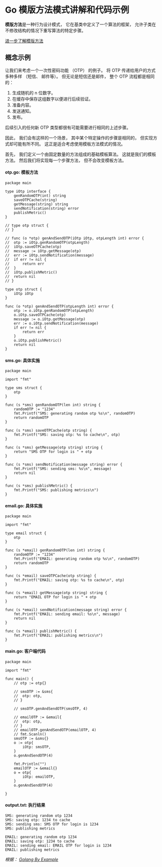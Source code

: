 # Go **模版方法**模式讲解和代码示例

**模版方法**是一种行为设计模式， 它在基类中定义了一个算法的框架， 允许子类在不修改结构的情况下重写算法的特定步骤。

[ 进一步了解模版方法 ](https://refactoringguru.cn/design-patterns/template-method)



## 概念示例

让我们来考虑一个一次性密码功能 （OTP） 的例子。 将 OTP 传递给用户的方式多种多样 （短信、 邮件等）。 但无论是短信还是邮件， 整个 OTP 流程都是相同的：

1. 生成随机的 n 位数字。
2. 在缓存中保存这组数字以便进行后续验证。
3. 准备内容。
4. 发送通知。
5. 发布。

后续引入的任何新 OTP 类型都很有可能需要进行相同的上述步骤。

因此， 我们会有这样的一个场景， 其中某个特定操作的步骤是相同的， 但实现方式却可能有所不同。 这正是适合考虑使用模板方法模式的情况。

首先， 我们定义一个由固定数量的方法组成的基础模板算法。 这就是我们的模板方法。 然后我们将实现每一个步骤方法， 但不会改变模板方法。

####  **otp.go:** 模板方法

```
package main

type iOtp interface {
    genRandomOTP(int) string
    saveOTPCache(string)
    getMessage(string) string
    sendNotification(string) error
    publishMetric()
}

// type otp struct {
// }

// func (o *otp) genAndSendOTP(iOtp iOtp, otpLength int) error {
//  otp := iOtp.genRandomOTP(otpLength)
//  iOtp.saveOTPCache(otp)
//  message := iOtp.getMessage(otp)
//  err := iOtp.sendNotification(message)
//  if err != nil {
//      return err
//  }
//  iOtp.publishMetric()
//  return nil
// }

type otp struct {
    iOtp iOtp
}

func (o *otp) genAndSendOTP(otpLength int) error {
    otp := o.iOtp.genRandomOTP(otpLength)
    o.iOtp.saveOTPCache(otp)
    message := o.iOtp.getMessage(otp)
    err := o.iOtp.sendNotification(message)
    if err != nil {
        return err
    }
    o.iOtp.publishMetric()
    return nil
}
```

####  **sms.go:** 具体实施

```
package main

import "fmt"

type sms struct {
    otp
}

func (s *sms) genRandomOTP(len int) string {
    randomOTP := "1234"
    fmt.Printf("SMS: generating random otp %s\n", randomOTP)
    return randomOTP
}

func (s *sms) saveOTPCache(otp string) {
    fmt.Printf("SMS: saving otp: %s to cache\n", otp)
}

func (s *sms) getMessage(otp string) string {
    return "SMS OTP for login is " + otp
}

func (s *sms) sendNotification(message string) error {
    fmt.Printf("SMS: sending sms: %s\n", message)
    return nil
}

func (s *sms) publishMetric() {
    fmt.Printf("SMS: publishing metrics\n")
}
```

####  **email.go:** 具体实施

```
package main

import "fmt"

type email struct {
    otp
}

func (s *email) genRandomOTP(len int) string {
    randomOTP := "1234"
    fmt.Printf("EMAIL: generating random otp %s\n", randomOTP)
    return randomOTP
}

func (s *email) saveOTPCache(otp string) {
    fmt.Printf("EMAIL: saving otp: %s to cache\n", otp)
}

func (s *email) getMessage(otp string) string {
    return "EMAIL OTP for login is " + otp
}

func (s *email) sendNotification(message string) error {
    fmt.Printf("EMAIL: sending email: %s\n", message)
    return nil
}

func (s *email) publishMetric() {
    fmt.Printf("EMAIL: publishing metrics\n")
}
```

####  **main.go:** 客户端代码

```
package main

import "fmt"

func main() {
    // otp := otp{}

    // smsOTP := &sms{
    //  otp: otp,
    // }

    // smsOTP.genAndSendOTP(smsOTP, 4)

    // emailOTP := &email{
    //  otp: otp,
    // }
    // emailOTP.genAndSendOTP(emailOTP, 4)
    // fmt.Scanln()
    smsOTP := &sms{}
    o := otp{
        iOtp: smsOTP,
    }
    o.genAndSendOTP(4)

    fmt.Println("")
    emailOTP := &email{}
    o = otp{
        iOtp: emailOTP,
    }
    o.genAndSendOTP(4)

}
```

####  **output.txt:** 执行结果

```
SMS: generating random otp 1234
SMS: saving otp: 1234 to cache
SMS: sending sms: SMS OTP for login is 1234
SMS: publishing metrics

EMAIL: generating random otp 1234
EMAIL: saving otp: 1234 to cache
EMAIL: sending email: EMAIL OTP for login is 1234
EMAIL: publishing metrics
```

*根据： [Golang By Example](https://golangbyexample.com/template-method-design-pattern-golang/)*